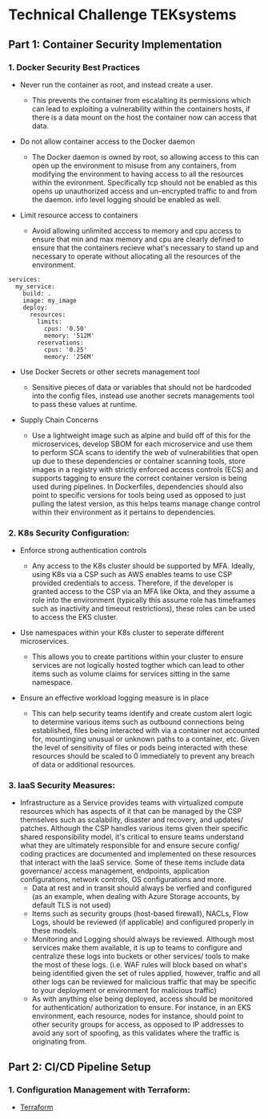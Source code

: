 # Technical Challenge TEKsystems

## Part 1: Container Security Implementation

### 1. Docker Security Best Practices

- Never run the container as root, and instead create a user. 
    - This prevents the container from escalalting its permissions which can lead to exploiting a vulnerability within the containers hosts, if there is a data mount on the host the container now can access that data. 

- Do not allow container access to the Docker daemon
    - The Docker daemon is owned by root, so allowing access to this can open up the environment to misuse from any containers, from modifying the environment to having access to all the resources within the evironment. Specifically tcp should not be enabled as this opens up unauthorized access and un-encrypted traffic to and from the daemon. info level logging should be enabled as well. 

- Limit resource access to containers
    - Avoid allowing unlimited acccess to memory and cpu access to ensure that min and max memory and cpu are clearly defined to ensure that the containers recieve what's necessary to stand up and necessary to operate without allocating all the resources of the environment. 

```
services:
  my_service:
    build: .
    image: my_image
    deploy:
      resources:
        limits:
          cpus: '0.50'
          memory: '512M'
        reservations:
          cpus: '0.25'
          memory: '256M'
```

- Use Docker Secrets or other secrets management tool
    - Sensitive pieces of data or variables that should not be hardcoded into the config files, instead use another secrets managements tool to pass these values at runtime.

- Supply Chain Concerns
    - Use a lightweight image such as alpine and build off of this for the microservices, develop SBOM for each microservice and use them to perform SCA scans to identify the web of vulnerabilities that open up due to these dependencies or container scanning tools, store images in a registry with strictly enforced access controls (ECS) and supports tagging to ensure the correct container version is being used during pipelines. In Dockerfiles, dependencies should also point to specific versions for tools being used as opposed to just pulling the latest version, as this helps teams manage change control within their environment as it pertains to dependencies. 

### 2. K8s Security Configuration:

- Enforce strong authentication controls
    - Any access to the K8s cluster should be supported by MFA. Ideally, using K8s via a CSP such as AWS enables teams to use CSP provided credentials to access. Therefore, if the developer is granted access to the CSP via an MFA like Okta, and they assume a role into the environment (typically this assume role has timeframes such as inactivity and timeout restrictions), these roles can be used to access the EKS cluster. 

- Use namespaces within your K8s cluster to seperate different microservices.
    - This allows you to create partitions within your cluster to ensure services are not logically hosted togther which can lead to other items such as volume claims for services sitting in the same namespace. 

- Ensure an effective workload logging measure is in place
    - This can help security teams identify and create custom alert logic to determine various items such as outbound connections being established, files being interacted with via a container not accounted for, mountinging unusual or unknown paths to a container, etc. Given the level of sensitivity of files or pods being interacted with these resources should be scaled to 0 immediately to prevent any breach of data or additional resources. 

### 3. IaaS Security Measures:

- Infrastructure as a Service provides teams with virtualized compute resources which has aspects of it that can be managed by the CSP themselves such as scalability, disaster and recovery, and updates/ patches. Although the CSP handles various items given their specific shared responsibility model, it's critical to ensure teams understand what they are ultimately responsible for and ensure secure config/ coding practices are documented and implemented on these resources that interact with the IaaS service. Some of these items include data governance/ access management, endpoints, application configurations, network controls, OS configurations and more. 
    - Data at rest and in transit should always be verfied and configured (as an example, when dealing with Azure Storage accounts, by default TLS is not used)
    - Items such as security groups (host-based firewall), NACLs, Flow Logs, should be reviewed (if applicable) and configured properly in these models. 
    - Monitoring and Logging should always be reviewed. Although most services make them available, it is up to teams to configure and centralize these logs into buckets or other services/ tools to make the most of these logs. (i.e. WAF rules will block based on what's being identified given the set of rules applied, however, traffic and all other logs can be reviewed for malicious traffic that may be specific to your deployment or environment for malicious traffic)
    - As with anything else being deployed, access should be monitored for authentication/ authorization to ensure. For instance, in an EKS environment, each resource, nodes for instance, should point to other security groups for access, as opposed to IP addresses to avoid any sort of spoofing, as this validates where the traffic is originating from. 

## Part 2: CI/CD Pipeline Setup

### 1. Configuration Management with Terraform:

- [Terraform](https://github.com/jusinoh/tech-challenge/tree/main/terraform)